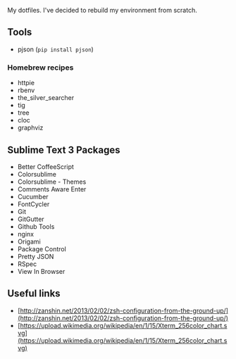 My dotfiles. I've decided to rebuild my environment from scratch.

## Tools

* pjson (`pip install pjson`)

### Homebrew recipes

* httpie
* rbenv
* the_silver_searcher
* tig 
* tree
* cloc
* graphviz

## Sublime Text 3 Packages

* Better CoffeeScript
* Colorsublime
* Colorsublime - Themes
* Comments Aware Enter
* Cucumber
* FontCycler
* Git
* GitGutter
* Github Tools
* nginx
* Origami
* Package Control
* Pretty JSON
* RSpec
* View In Browser

## Useful links

* [http://zanshin.net/2013/02/02/zsh-configuration-from-the-ground-up/](http://zanshin.net/2013/02/02/zsh-configuration-from-the-ground-up/)
* [https://upload.wikimedia.org/wikipedia/en/1/15/Xterm_256color_chart.svg](https://upload.wikimedia.org/wikipedia/en/1/15/Xterm_256color_chart.svg)
